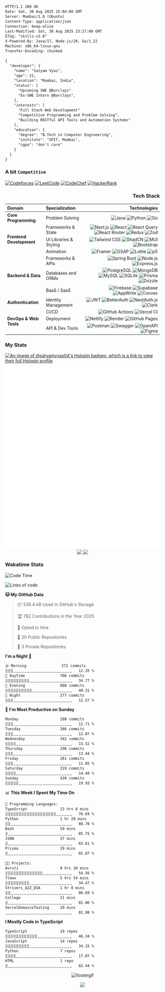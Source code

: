 ```http
HTTP/1.1 200 OK
Date: Sat, 30 Aug 2025 15:04:00 GMT
Server: Mumbai/1.0 (Ubuntu)
Content-Type: application/json
Connection: keep-alive
Last-Modified: Sat, 30 Aug 2025 23:27:00 GMT
ETag: "skills-v2.0"
X-Powered-By: Java/17, Node.js/20, Go/1.22
Machine: x86_64-linux-gnu
Transfer-Encoding: chunked

{
  "developer": {
    "name": "Satyam Vyas",
    "age": 21,
    "location": "Mumbai, India",
    "status": [
      "Upcoming SWE @Barclays"
      "Ex-SWE Intern @Barclays",
    ],
    "interests": [
      "Full Stack Web Development"
      "Competitive Programming and Problem Solving",
      "Building RESTful API Tools and Automation Systems"
    ],
    "education": {
      "degree": "B.Tech in Computer Engineering",
      "institute": "SPIT, Mumbai",
      "cgpa": "don't care"
    }
  }
}
```

<h3 align="left">A bit <code>Competitive</code></h3>
<p align="left">
  <a href="https://codeforces.com/profile/SatyamVyas04" target="blank"><img align="center" src="https://cdn.iconscout.com/icon/free/png-256/free-code-forces-3521352-2944796.png" alt="Codeforces" height="40" /></a>
  <a href="https://www.leetcode.com/user0872ue" target="blank"><img align="center" src="https://upload.wikimedia.org/wikipedia/commons/a/ab/LeetCode_logo_white_no_text.svg" alt="LeetCode" height="40" width="40" /></a>
  <a href="https://www.codechef.com/users/satyam_vyas_04" target="blank"><img align="center" src="https://user-images.githubusercontent.com/112865144/208242156-4db8653b-0464-43ce-a54e-08f701b64b73.png" alt="CodeChef" height="40" width="40" /></a>
  <a href="https://www.hackerrank.com/satyam_vyas_04" target="blank"><img align="center" src="https://cdn4.iconfinder.com/data/icons/logos-and-brands/512/160_Hackerrank_logo_logos-512.png" alt="HackerRank" height="40" width="40" /></a>
</p>

<h3 align="right">Tech Stack</h3>
<table width="100%">
	<thead>
		<tr>
			<th align="left" width="25%">Domain</th>
			<th align="left" width="25%">Specialization</th>
			<th align="right">Technologies</th>
		</tr>
	</thead>
	<tbody>
		<tr>
			<td><b>Core Programming</b></td>
			<td>Problem Solving</td>
			<td align="right">
				<img
					src="https://img.shields.io/badge/Java-151b23?style=for-the-badge&logo=openjdk&logoColor=ED8B00"
					alt="Java"
				/>
				<img
					src="https://img.shields.io/badge/Python-151b23?style=for-the-badge&logo=python"
					alt="Python"
				/>
				<img
					src="https://img.shields.io/badge/Go-151b23?style=for-the-badge&logo=go"
					alt="Go"
				/>
			</td>
		</tr>
		<tr>
			<td rowspan="3"><b>Frontend Development</b></td>
			<td>Frameworks & State</td>
			<td align="right">
				<img
					src="https://img.shields.io/badge/Next.js-0d1117?style=for-the-badge&logo=nextdotjs"
					alt="Next.js"
				/>
				<img
					src="https://img.shields.io/badge/React-0d1117?style=for-the-badge&logo=react"
					alt="React"
				/>
				<img
					src="https://img.shields.io/badge/React%20Query-0d1117?style=for-the-badge&logo=reactquery&logoColor=FF4154"
					alt="React Query"
				/>
				<img
					src="https://img.shields.io/badge/React_Router-0d1117?style=for-the-badge&logo=react-router"
					alt="React Router"
				/>
				<img
					src="https://img.shields.io/badge/Redux-0d1117?style=for-the-badge&logo=redux&logoColor=593D88"
					alt="Redux"
				/>
				<img
					src="https://img.shields.io/badge/Zod-0d1117?style=for-the-badge&logo=zod&logoColor=3068B7"
					alt="Zod"
				/>
			</td>
		</tr>
		<tr>
			<td>UI Libraries & Styling</td>
			<td align="right">
				<img
					src="https://img.shields.io/badge/TailwindCSS-151b23?style=for-the-badge&logo=tailwindcss"
					alt="Tailwind CSS"
				/>
				<img
					src="https://img.shields.io/badge/shadcn-151b23?style=for-the-badge&logo=shadcnui"
					alt="ShadCN"
				/>
				<img
					src="https://img.shields.io/badge/MUI-151b23?style=for-the-badge&logo=mui"
					alt="MUI"
				/>
				<img
					src="https://img.shields.io/badge/bootstrap-151b23?style=for-the-badge&logo=bootstrap"
					alt="Bootstrap"
				/>
			</td>
		</tr>
		<tr>
			<td>Animation</td>
			<td align="right">
				<img
					src="https://img.shields.io/badge/Framer-0d1117?style=for-the-badge&logo=framer&logoColor=blue"
					alt="Framer"
				/>
				<img
					src="https://img.shields.io/badge/GSAP-0d1117?style=for-the-badge&logo=gsap"
					alt="GSAP"
				/>
				<img
					src="https://img.shields.io/badge/Lottie-0d1117?style=for-the-badge&logo=lottiefiles&logoColor=00DDB3"
					alt="Lottie"
				/>
				<img
					src="https://img.shields.io/badge/p5.js-0d1117?style=for-the-badge&logo=p5.js&logoColor=ED225D"
					alt="p5"
				/>
			</td>
		</tr>
		<tr>
			<td rowspan="3"><b>Backend & Data</b></td>
			<td>Frameworks & APIs</td>
			<td align="right">
				<img
					src="https://img.shields.io/badge/SpringBoot-151b23?style=for-the-badge&logo=springboot"
					alt="Spring Boot"
				/>
				<img
					src="https://img.shields.io/badge/Node.js-151b23?style=for-the-badge&logo=node.js"
					alt="Node.js"
				/>
				<img
					src="https://img.shields.io/badge/Express.js-151b23.svg?style=for-the-badge&logo=express"
					alt="Express.js"
				/>
			</td>
		</tr>
		<tr>
			<td>Databases and ORMs</td>
			<td align="right">
				<img
					src="https://img.shields.io/badge/PostgreSQL-0d1117?style=for-the-badge&logo=postgresql"
					alt="PostgreSQL"
				/>
				<img
					src="https://img.shields.io/badge/MongoDB-0d1117?style=for-the-badge&logo=mongodb"
					alt="MongoDB"
				/>
				<img
					src="https://img.shields.io/badge/MySQL-0d1117?style=for-the-badge&logo=mysql"
					alt="MySQL"
				/>
				<img
					src="https://img.shields.io/badge/SQLite-0d1117?style=for-the-badge&logo=sqlite"
					alt="SQLite"
				/>
				<img
					src="https://img.shields.io/badge/Prisma-0d1117?style=for-the-badge&logo=prisma"
					alt="Prisma"
				/>
				<img
					src="https://img.shields.io/badge/Drizzle-0d1117?style=for-the-badge&logo=drizzle"
					alt="Drizzle"
				/>
			</td>
		</tr>
		<tr>
			<td>BaaS / SaaS</td>
			<td align="right">
				<img
					src="https://img.shields.io/badge/Firebase-151b23.svg?style=for-the-badge&logo=firebase&logoColor=ffca28"
					alt="Firebase"
				/>
				<img
					src="https://img.shields.io/badge/Supabase-151b23?style=for-the-badge&logo=supabase"
					alt="Supabase"
				/>
				<img
					src="https://img.shields.io/badge/AppWrite-151b23?style=for-the-badge&logo=appwrite"
					alt="AppWrite"
				/>
				<img
					src="https://img.shields.io/badge/Convex-151b23?style=for-the-badge&logo=convex&logoColor=white"
					alt="Convex"
				/>
			</td>
		</tr>
		<tr>
			<td><b>Authentication</b></td>
			<td>Identity Management</td>
			<td align="right">
				<img
					src="https://img.shields.io/badge/JWT-0d1117?style=for-the-badge&logo=JSON%20web%20tokens"
					alt="JWT"
				/>
				<img
					src="https://img.shields.io/badge/BetterAuth-0d1117?style=for-the-badge&logo=betterauth&logoColor=white"
					alt="BetterAuth"
				/>
				<img
					src="https://img.shields.io/badge/NextAuth.js-0d1117?style=for-the-badge&logo=next.js"
					alt="NextAuth.js"
				/>
				<img
					src="https://img.shields.io/badge/Clerk-0d1117?logo=clerk&style=for-the-badge&logoColor=654bf6"
					alt="Clerk"
				/>
			</td>
		</tr>
		<tr>
			<td rowspan="3"><b>DevOps & Web Tools</b></td>
			<td>CI/CD</td>
			<td align="right">
				<img
					src="https://img.shields.io/badge/GitHub%20Actions-151b23?style=for-the-badge&logo=githubactions&logoColor=white"
					alt="GitHub Actions"
				/>
				<img
					src="https://img.shields.io/badge/Vercel-0d1117.svg?style=for-the-badge&logo=vercel&logoColor=white"
					alt="Vercel CI"
				/>
			</td>
		</tr>
		<tr>
			<td>Deployment</td>
			<td align="right">
				<img
					src="https://img.shields.io/badge/Netlify-0d1117.svg?style=for-the-badge&logo=netlify&logoColor=#00C7B7"
					alt="Netlify"
				/>
				<img
					src="https://img.shields.io/badge/Render-0d1117.svg?style=for-the-badge&logo=render&logoColor=white"
					alt="Render"
				/>
				<img
					src="https://img.shields.io/badge/GitHub%20Pages-0d1117?style=for-the-badge&logo=github&logoColor=white"
					alt="GitHub Pages"
				/>
			</td>
		</tr>
		<tr>
			<td>API & Dev Tools</td>
			<td align="right">
				<img
					src="https://img.shields.io/badge/Postman-151b23?style=for-the-badge&logo=postman"
					alt="Postman"
				/>
				<img
					src="https://img.shields.io/badge/Swagger-151b23?style=for-the-badge&logo=swagger"
					alt="Swagger"
				/>
				<img
					src="https://img.shields.io/badge/OpenAPI-151b23?style=for-the-badge&logo=openapiinitiative"
					alt="OpenAPI"
				/>
				<img
					src="https://img.shields.io/badge/Figma-151b23.svg?style=for-the-badge&logo=figma"
					alt="Figma"
				/>
			</td>
		</tr>
	</tbody>
</table>

### My Stats

[![An image of @satyamvyas04's Holopin badges, which is a link to view their full Holopin profile](https://holopin.me/satyamvyas04)](https://holopin.io/@satyamvyas04)

<p align='center'>
  <img align="center" src="https://raw.githubusercontent.com/SatyamVyas04/README-Stats/master/generated/overview.svg"/>
  <img align="center" src="https://raw.githubusercontent.com/SatyamVyas04/README-Stats/master/generated/languages.svg"/>
  <br />
  <img align="center" src="https://leetcard.jacoblin.cool/user0872ue?theme=wtf&font=Fira+Code&ext=heatmap" height="220"/>
  <img align="center" src="https://codeforces-readme-stats.vercel.app/api/card?username=SatyamVyas04&theme=vue&disable_animations=false&show_icons=true&force_username=true" height="220"/>
</p>

### Wakatime Stats

<!--START_SECTION:waka-->
![Code Time](http://img.shields.io/badge/Code%20Time-876%20hrs%2038%20mins-blue)

![Lines of code](https://img.shields.io/badge/From%20Hello%20World%20I%27ve%20Written-3.3%20million%20lines%20of%20code-blue)

**🐱 My GitHub Data** 

> 📦 536.4 kB Used in GitHub's Storage 
 > 
> 🏆 782 Contributions in the Year 2025
 > 
> 💼 Opted to Hire
 > 
> 📜 20 Public Repositories 
 > 
> 🔑 3 Private Repositories 
 > 
**I'm a Night 🦉** 

```text
🌞 Morning                272 commits         ⣿⣿⣿⣀⣀⣀⣀⣀⣀⣀⣀⣀⣀⣀⣀⣀⣀⣀⣀⣀⣀⣀⣀⣀⣀   12.35 % 
🌆 Daytime                766 commits         ⣿⣿⣿⣿⣿⣿⣿⣿⣿⣀⣀⣀⣀⣀⣀⣀⣀⣀⣀⣀⣀⣀⣀⣀⣀   34.77 % 
🌃 Evening                888 commits         ⣿⣿⣿⣿⣿⣿⣿⣿⣿⣿⣀⣀⣀⣀⣀⣀⣀⣀⣀⣀⣀⣀⣀⣀⣀   40.31 % 
🌙 Night                  277 commits         ⣿⣿⣿⣀⣀⣀⣀⣀⣀⣀⣀⣀⣀⣀⣀⣀⣀⣀⣀⣀⣀⣀⣀⣀⣀   12.57 % 
```
📅 **I'm Most Productive on Sunday** 

```text
Monday                   280 commits         ⣿⣿⣿⣀⣀⣀⣀⣀⣀⣀⣀⣀⣀⣀⣀⣀⣀⣀⣀⣀⣀⣀⣀⣀⣀   12.71 % 
Tuesday                  266 commits         ⣿⣿⣿⣀⣀⣀⣀⣀⣀⣀⣀⣀⣀⣀⣀⣀⣀⣀⣀⣀⣀⣀⣀⣀⣀   12.07 % 
Wednesday                342 commits         ⣿⣿⣿⣿⣀⣀⣀⣀⣀⣀⣀⣀⣀⣀⣀⣀⣀⣀⣀⣀⣀⣀⣀⣀⣀   15.52 % 
Thursday                 296 commits         ⣿⣿⣿⣀⣀⣀⣀⣀⣀⣀⣀⣀⣀⣀⣀⣀⣀⣀⣀⣀⣀⣀⣀⣀⣀   13.44 % 
Friday                   261 commits         ⣿⣿⣿⣀⣀⣀⣀⣀⣀⣀⣀⣀⣀⣀⣀⣀⣀⣀⣀⣀⣀⣀⣀⣀⣀   11.85 % 
Saturday                 319 commits         ⣿⣿⣿⣿⣀⣀⣀⣀⣀⣀⣀⣀⣀⣀⣀⣀⣀⣀⣀⣀⣀⣀⣀⣀⣀   14.48 % 
Sunday                   439 commits         ⣿⣿⣿⣿⣿⣀⣀⣀⣀⣀⣀⣀⣀⣀⣀⣀⣀⣀⣀⣀⣀⣀⣀⣀⣀   19.93 % 
```


📊 **This Week I Spent My Time On** 

```text
💬 Programming Languages: 
TypeScript               13 hrs 8 mins       ⣿⣿⣿⣿⣿⣿⣿⣿⣿⣿⣿⣿⣿⣿⣿⣿⣿⣿⣿⣀⣀⣀⣀⣀⣀   76.69 % 
Python                   1 hr 29 mins        ⣿⣿⣀⣀⣀⣀⣀⣀⣀⣀⣀⣀⣀⣀⣀⣀⣀⣀⣀⣀⣀⣀⣀⣀⣀   08.70 % 
Bash                     59 mins             ⣿⣀⣀⣀⣀⣀⣀⣀⣀⣀⣀⣀⣀⣀⣀⣀⣀⣀⣀⣀⣀⣀⣀⣀⣀   05.75 % 
JSON                     37 mins             ⣿⣀⣀⣀⣀⣀⣀⣀⣀⣀⣀⣀⣀⣀⣀⣀⣀⣀⣀⣀⣀⣀⣀⣀⣀   03.61 % 
Prisma                   29 mins             ⣿⣀⣀⣀⣀⣀⣀⣀⣀⣀⣀⣀⣀⣀⣀⣀⣀⣀⣀⣀⣀⣀⣀⣀⣀   02.87 % 

🐱‍💻 Projects: 
Avruti                   9 hrs 20 mins       ⣿⣿⣿⣿⣿⣿⣿⣿⣿⣿⣿⣿⣿⣿⣀⣀⣀⣀⣀⣀⣀⣀⣀⣀⣀   54.56 % 
flowx                    5 hrs 54 mins       ⣿⣿⣿⣿⣿⣿⣿⣿⣿⣀⣀⣀⣀⣀⣀⣀⣀⣀⣀⣀⣀⣀⣀⣀⣀   34.47 % 
Strivers_A2Z_DSA         1 hr 8 mins         ⣿⣿⣀⣀⣀⣀⣀⣀⣀⣀⣀⣀⣀⣀⣀⣀⣀⣀⣀⣀⣀⣀⣀⣀⣀   06.69 % 
College                  21 mins             ⣿⣀⣀⣀⣀⣀⣀⣀⣀⣀⣀⣀⣀⣀⣀⣀⣀⣀⣀⣀⣀⣀⣀⣀⣀   02.06 % 
VercelDomainsTesting     20 mins             ⣀⣀⣀⣀⣀⣀⣀⣀⣀⣀⣀⣀⣀⣀⣀⣀⣀⣀⣀⣀⣀⣀⣀⣀⣀   01.98 % 
```

**I Mostly Code in TypeScript** 

```text
TypeScript               19 repos            ⣿⣿⣿⣿⣿⣿⣿⣿⣿⣿⣿⣿⣀⣀⣀⣀⣀⣀⣀⣀⣀⣀⣀⣀⣀   46.34 % 
JavaScript               14 repos            ⣿⣿⣿⣿⣿⣿⣿⣿⣿⣀⣀⣀⣀⣀⣀⣀⣀⣀⣀⣀⣀⣀⣀⣀⣀   34.15 % 
Python                   7 repos             ⣿⣿⣿⣿⣀⣀⣀⣀⣀⣀⣀⣀⣀⣀⣀⣀⣀⣀⣀⣀⣀⣀⣀⣀⣀   17.07 % 
HTML                     1 repo              ⣿⣀⣀⣀⣀⣀⣀⣀⣀⣀⣀⣀⣀⣀⣀⣀⣀⣀⣀⣀⣀⣀⣀⣀⣀   02.44 % 
```




<!--END_SECTION:waka-->

<p align='center'>
  <img src="https://raw.githubusercontent.com/saadeghi/saadeghi/master/dino.gif" alt="footergif" align=center>
</p>

<p align='center'>
  <img src="https://komarev.com/ghpvc/?username=SatyamVyas04&style=for-the-badge&color=343434"/>
</p>
